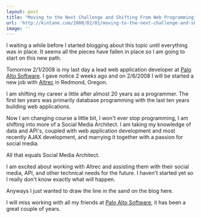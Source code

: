 ```yaml
---
layout: post
title: "Moving to the Next Challenge and Shifting From Web Programming"
url: 'http://kinlane.com/2008/02/01/moving-to-the-next-challenge-and-shifting-from-web-programming/'
image: ''
---
```


I waiting a while before I started blogging about this topic until everything was in place. It seems all the pieces have fallen in place so I am going to start on this new path.

Tomorrow 2/1/2008 is my last day a lead web application developer at [Palo Alto Software][1]. I gave notice 2 weeks ago and on 2/6/2008 I will be started a new job with [Altrec][2] in Redmond, Oregon.

I am shifting my career a little after almost 20 years as a programmer. The first ten years was primarily database programming with the last ten years building web applications.

Now I am changing course a little bit, I won't ever stop programming, I am shifting into more of a Social Media Architect. I am taking my knowledge of data and API's, coupled with web application development and most recently AJAX development, and marrying it together with a passion for social media.

All that equals Social Media Architect.

I am excited about working with Altrec and assisting them with their social media, API, and other technical needs for the future. I haven't started yet so I really don't know exactly what will happen.

Anyways I just wanted to draw the line in the sand on the blog here.

I will miss working with all my friends at [Palo Alto Software][1], it has been a great couple of years.

   [1]: http://www.paloalto.com
   [2]: http://www.altrec.com/
